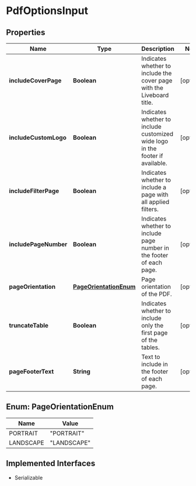 

# PdfOptionsInput


## Properties

| Name | Type | Description | Notes |
|------------ | ------------- | ------------- | -------------|
|**includeCoverPage** | **Boolean** | Indicates whether to include the cover page with the Liveboard title. |  [optional] |
|**includeCustomLogo** | **Boolean** | Indicates whether to include customized wide logo in the footer if available. |  [optional] |
|**includeFilterPage** | **Boolean** | Indicates whether to include a page with all applied filters. |  [optional] |
|**includePageNumber** | **Boolean** | Indicates whether to include page number in the footer of each page. |  [optional] |
|**pageOrientation** | [**PageOrientationEnum**](#PageOrientationEnum) | Page orientation of the PDF. |  [optional] |
|**truncateTable** | **Boolean** | Indicates whether to include only the first page of the tables. |  [optional] |
|**pageFooterText** | **String** | Text to include in the footer of each page. |  [optional] |



## Enum: PageOrientationEnum

| Name | Value |
|---- | -----|
| PORTRAIT | &quot;PORTRAIT&quot; |
| LANDSCAPE | &quot;LANDSCAPE&quot; |


## Implemented Interfaces

* Serializable


